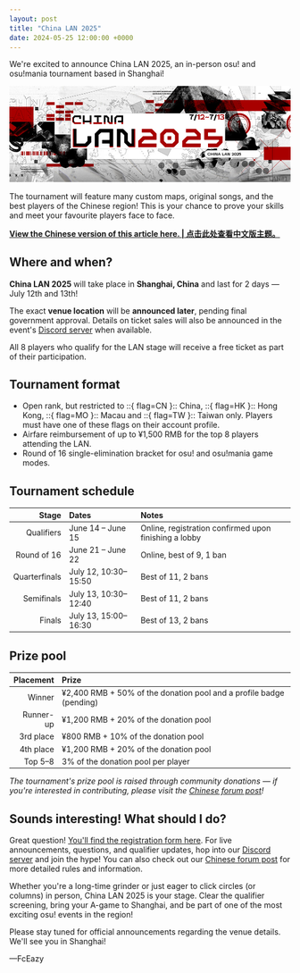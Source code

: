 ```yaml
---
layout: post
title: "China LAN 2025"
date: 2024-05-25 12:00:00 +0000
---
```


We're excited to announce China LAN 2025, an in-person osu! and osu!mania tournament based in Shanghai!

![](/wiki/shared/news/2025-05-25-china-lan-2025/banner.jpg)

The tournament will feature many custom maps, original songs, and the best players of the Chinese region! This is your chance to prove your skills and meet your favourite players face to face.

**[View the Chinese version of this article here. | 点击此处查看中文版主题。](https://osu.ppy.sh/community/forums/topics/2080306)**

## Where and when?

**China LAN 2025** will take place in **Shanghai, China** and last for 2 days — July 12th and 13th!

The exact **venue location** will be **announced later**, pending final government approval. Details on ticket sales will also be announced in the event's [Discord server](https://discord.com/invite/dpa5Qr4tu8) when available.

All 8 players who qualify for the LAN stage will receive a free ticket as part of their participation.

## Tournament format

- Open rank, but restricted to ::{ flag=CN }:: China, ::{ flag=HK }:: Hong Kong, ::{ flag=MO }:: Macau and ::{ flag=TW }:: Taiwan only. Players must have one of these flags on their account profile.
- Airfare reimbursement of up to ¥1,500 RMB for the top 8 players attending the LAN.
- Round of 16 single-elimination bracket for osu! and osu!mania game modes.

## Tournament schedule

| Stage | Dates | Notes |
| --: | :-- | :-- |
| Qualifiers | June 14 – June 15 | Online, registration confirmed upon finishing a lobby |
| Round of 16 | June 21 – June 22 | Online, best of 9, 1 ban |
| Quarterfinals | July 12, 10:30–15:50 | Best of 11, 2 bans |
| Semifinals | July 13, 10:30–12:40 | Best of 11, 2 bans |
| Finals | July 13, 15:00–16:30 | Best of 13, 2 bans |

## Prize pool

| Placement | Prize |
| --: | :-- |
| Winner | ¥2,400 RMB + 50% of the donation pool and a profile badge (pending) |
| Runner-up | ¥1,200 RMB + 20% of the donation pool |
| 3rd place | ¥800 RMB + 10% of the donation pool |
| 4th place | ¥1,200 RMB + 20% of the donation pool |
| Top 5–8 | 3% of the donation pool per player |

*The tournament's prize pool is raised through community donations — if you're interested in contributing, please visit the [Chinese forum post](https://osu.ppy.sh/community/forums/topics/2080306)!*

## Sounds interesting! What should I do?

Great question! [You'll find the registration form here](https://docs.google.com/forms/d/e/1FAIpQLSeqzFa2eRvQM_ofP0dRv_DlVNjJXjLzk8C3aH5Wqp0_PuOGaA/viewform). For live announcements, questions, and qualifier updates, hop into our [Discord server](https://discord.com/invite/dpa5Qr4tu8) and join the hype! You can also check out our [Chinese forum post](https://osu.ppy.sh/community/forums/topics/2080306) for more detailed rules and information.

Whether you're a long-time grinder or just eager to click circles (or columns) in person, China LAN 2025 is your stage. Clear the qualifier screening, bring your A-game to Shanghai, and be part of one of the most exciting osu! events in the region!

Please stay tuned for official announcements regarding the venue details. We'll see you in Shanghai!

—FcEazy
